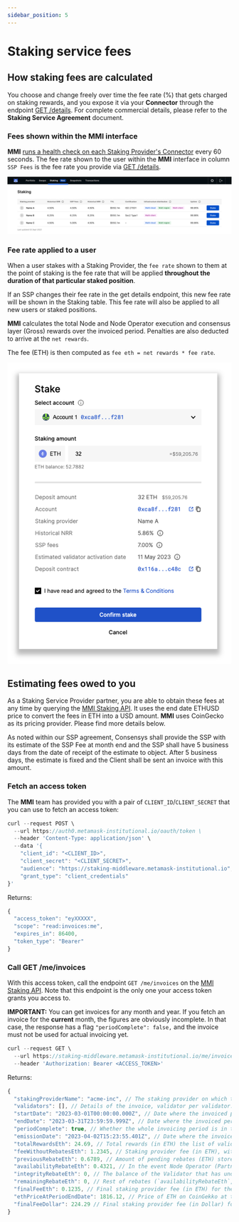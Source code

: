 ```yaml
---
sidebar_position: 5
---
```


# Staking service fees

## How staking fees are calculated

You choose and change freely over time the fee rate (%) that gets charged on staking rewards, and you expose it via your **Connector** through the endpoint [GET /details](./integrating-via-a-connector/staking-connector). For complete commercial details, please refer to the **Staking Service Agreement** document.

### Fees shown within the MMI interface

**MMI** [runs a health check on each Staking Provider's Connector](./integrating-via-a-connector/register-your-api.md) every 60 seconds. The fee rate shown to the user within the **MMI** interface in column `SSP Fees` is the fee rate you provide via [GET /details](./integrating-via-a-connector/staking-connector).

![Portfolio Dashboard](/img/staking/portfolio-dashboard.svg)

### Fee rate applied to a user

When a user stakes with a Staking Provider, the `fee rate` shown to them at the point of staking is the fee rate that will be applied **throughout the duration of that particular staked position**.

If an SSP changes their fee rate in the get details endpoint, this new fee rate will be shown in the Staking table. This fee rate will also be applied to all new users or staked positions.

**MMI** calculates the total Node and Node Operator execution and consensus layer (Gross) rewards over the invoiced period. Penalties are also deducted to arrive at the `net rewards`.

The fee (ETH) is then computed as `fee eth = net rewards * fee rate`.

![Stake Modal](/img/staking/stake-modal.png)

## Estimating fees owed to you

As a Staking Service Provider partner, you are able to obtain these fees at any time by querying the [MMI Staking API](https://staking-middleware.metamask-institutional.io/docs#/Invoices/InvoicesController_getInvoiceMe). It uses the end date ETHUSD price to convert the fees in ETH into a USD amount. **MMI** uses CoinGecko as its pricing provider. Please find more details below.

As noted within our SSP agreement, Consensys shall provide the SSP with its estimate of the SSP Fee at month end and the SSP shall have 5 business days from the date of receipt of the estimate to object. After 5 business days, the estimate is fixed and the Client shall be sent an invoice with this amount.

### Fetch an access token

The **MMI** team has provided you with a pair of `CLIENT_ID`/`CLIENT_SECRET` that you can use to fetch an access token:

```js
curl --request POST \
  --url https://auth0.metamask-institutional.io/oauth/token \
  --header 'Content-Type: application/json' \
  --data '{
	"client_id": "<CLIENT_ID>",
	"client_secret": "<CLIENT_SECRET>",
	"audience": "https://staking-middleware.metamask-institutional.io",
	"grant_type": "client_credentials"
}'
```

Returns:

```js
{
  "access_token": "eyXXXXX",
  "scope": "read:invoices:me",
  "expires_in": 86400,
  "token_type": "Bearer"
}
```

### Call GET /me/invoices

With this access token, call the endpoint `GET /me/invoices` on the [MMI Staking API](https://staking-middleware.metamask-institutional.io/docs#/Invoices/InvoicesController_getInvoiceMe). Note that this endpoint is the only one your access token grants you access to.

**IMPORTANT:** You can get invoices for any month and year. If you fetch an invoice for the **current** month, the figures are obviously incomplete. In that case, the response has a flag `"periodComplete": false,` and the invoice must not be used for actual invoicing yet.

```js
curl --request GET \
  --url https://staking-middleware.metamask-institutional.io/me/invoices?year=2023&monthNumber=8 \
  --header 'Authorization: Bearer <ACCESS_TOKEN>'
```

Returns:

```js
{
  "stakingProviderName": "acme-inc", // The staking provider on which the invoice was generated, if any.
  "validators": [], // Details of the invoice, validator per validator.
  "startDate": "2023-03-01T00:00:00.000Z", // Date where the invoiced period starts.
  "endDate": "2023-03-31T23:59:59.999Z", // Date where the invoiced period ends.
  "periodComplete": true, // Whether the whole invoicing period is in the past. If `endDate` is in the future, then the invoice is **incomplete and must not be used for payment yet**.
  "emissionDate": "2023-04-02T15:23:55.401Z", // Date where the invoice was emitted = now.
  "totalRewardsEth": 24.69, // Total rewards (in ETH) the list of validators accrued from staking over the invoiced period. Includes both Execution Layer and Consensus Layer rewards.
  "feeWithoutRebatesEth": 1.2345, // Staking provider fee (in ETH), without rebates. Calculated as `sum(rewardsEth * operatorFeePercent)`, summing over validators. Intermediary value, this is not what must be paid.
  "previousRebateEth": 0.6789, // Amount of pending rebates (ETH) stored in previous invoice.
  "availabilityRebateEth": 0.4321, // In the event Node Operator (Partner) does not meet the applicable Availability Commitment, Client is eligible to receive a rebate (the “Availability Rebate”), except that the Availability Rebate does not apply to any Validator to which the Integrity Rebate already applies. The Availability Rebate is the difference between (i) the Staking Reward actually earned by the Validators that are due the Availability Rebate and (ii) the Staking Reward that such Validators would have earned if the Availability Commitment (which corresponds, for the purposes of this Section, to Monthly Uptime Percentage equal to (but not greater than) 99.5%) was met at the relevant time.
  "integrityRebateEth": 0, // The balance of the Validator that has undergone the Slashing Event will be captured immediately prior to the Slashing Event, and again at the point in time the Validator enters the withdrawable state; The Integrity Rebate will be the difference between the two aforementioned balances.
  "remainingRebateEth": 0, // Rest of rebates (`availabilityRebateEth`, `integrityRebateEth`, `previousRebateEth`), after trying to deduct as much as possible from `feeWithoutRebatesEth`. Is stored to be carried over in next invoice.
  "finalFeeEth": 0.1235, // Final staking provider fee (in ETH) for the invoiced period. Computes as `feeWithoutRebatesEth - availabilityRebateEth - integrityRebateEth - previousRebateEth + remainingRebateEth`.
  "ethPriceAtPeriodEndDate": 1816.12, // Price of ETH on CoinGekko at the end of the period end date. Is the value used for converting the invoice amount from ETH to Dollar.
  "finalFeeDollar": 224.29 // Final staking provider fee (in Dollar) for the invoiced period. See `finalFeeEth`.
}
```

